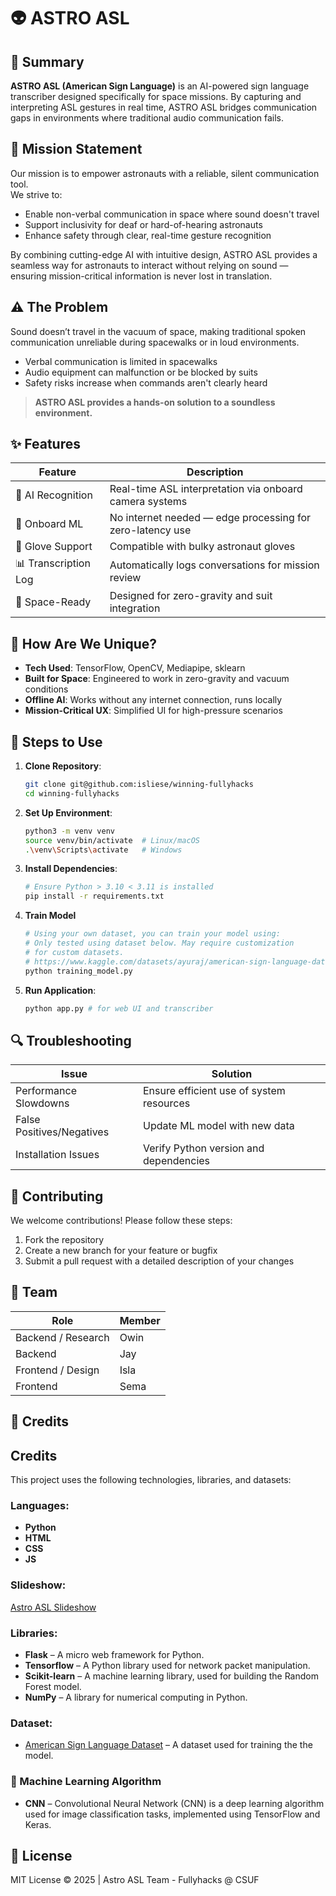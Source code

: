 # 👽 ASTRO ASL

## 📝 Summary  
**ASTRO ASL (American Sign Language)** is an AI-powered sign language transcriber designed specifically for space missions. By capturing and interpreting ASL gestures in real time, ASTRO ASL bridges communication gaps in environments where traditional audio communication fails.

## 🎯 Mission Statement  
Our mission is to empower astronauts with a reliable, silent communication tool.  
We strive to:  
- Enable non-verbal communication in space where sound doesn't travel  
- Support inclusivity for deaf or hard-of-hearing astronauts  
- Enhance safety through clear, real-time gesture recognition  

By combining cutting-edge AI with intuitive design, ASTRO ASL provides a seamless way for astronauts to interact without relying on sound — ensuring mission-critical information is never lost in translation.

## ⚠️ The Problem  
Sound doesn’t travel in the vacuum of space, making traditional spoken communication unreliable during spacewalks or in loud environments.  
- Verbal communication is limited in spacewalks  
- Audio equipment can malfunction or be blocked by suits  
- Safety risks increase when commands aren't clearly heard  

> **ASTRO ASL provides a hands-on solution to a soundless environment.**


## ✨ Features  

| Feature           | Description                                                  |
|------------------|--------------------------------------------------------------|
| 🤖 AI Recognition | Real-time ASL interpretation via onboard camera systems      |
| 🧠 Onboard ML     | No internet needed — edge processing for zero-latency use    |
| 🧤 Glove Support  | Compatible with bulky astronaut gloves                       |
| 📊 Transcription Log | Automatically logs conversations for mission review      |
| 🌌 Space-Ready    | Designed for zero-gravity and suit integration               |

## 🌟 How Are We Unique?  

- **Tech Used**: TensorFlow, OpenCV, Mediapipe, sklearn
- **Built for Space**: Engineered to work in zero-gravity and vacuum conditions  
- **Offline AI**: Works without any internet connection, runs locally  
- **Mission-Critical UX**: Simplified UI for high-pressure scenarios 

## 🚀 Steps to Use
1. **Clone Repository**:
   ```bash
   git clone git@github.com:isliese/winning-fullyhacks
   cd winning-fullyhacks
   ```

2. **Set Up Environment**:
   ```bash
   python3 -m venv venv
   source venv/bin/activate  # Linux/macOS
   .\venv\Scripts\activate   # Windows
   ```
   
3. **Install Dependencies**:
   ```bash
   # Ensure Python > 3.10 < 3.11 is installed
   pip install -r requirements.txt
   ```
4. **Train Model**
   ```bash
   # Using your own dataset, you can train your model using:
   # Only tested using dataset below. May require customization
   # for custom datasets.
   # https://www.kaggle.com/datasets/ayuraj/american-sign-language-dataset
   python training_model.py
   ```
6. **Run Application**:
   ```bash
   python app.py # for web UI and transcriber
   ```

## 🔍 Troubleshooting
| Issue | Solution |
|-------|----------|
| Performance Slowdowns | Ensure efficient use of system resources |
| False Positives/Negatives | Update ML model with new data |
| Installation Issues | Verify Python version and dependencies |

## 🤝 Contributing
We welcome contributions! Please follow these steps:
1. Fork the repository
2. Create a new branch for your feature or bugfix
3. Submit a pull request with a detailed description of your changes

## 👥 Team
| Role | Member |
|------|--------|
| Backend / Research | Owin |
| Backend | Jay |
| Frontend / Design | Isla |
| Frontend | Sema |

## 🙏 Credits  
## Credits

This project uses the following technologies, libraries, and datasets:

### Languages:
- **Python**
- **HTML**
- **CSS**
- **JS**

### Slideshow:
 [Astro ASL Slideshow](https://docs.google.com/presentation/d/12n0f3zPviuIEXO6e-eKsDheuZ6P-uuRe7ssC2XmmU9Y/edit?usp=sharing)

### Libraries:
- **Flask** – A micro web framework for Python.
- **Tensorflow** – A Python library used for network packet manipulation.
- **Scikit-learn** – A machine learning library, used for building the Random Forest model.
- **NumPy** – A library for numerical computing in Python.

### Dataset:
- [American Sign Language Dataset](https://www.kaggle.com/datasets/ayuraj/american-sign-language-dataset) – A dataset used for training the the model.

### 🧠 Machine Learning Algorithm

- **CNN** – Convolutional Neural Network (CNN) is a deep learning algorithm used for image classification tasks, implemented using TensorFlow and Keras.

## 📄 License
MIT License
© 2025 | Astro ASL Team - Fullyhacks @ CSUF
